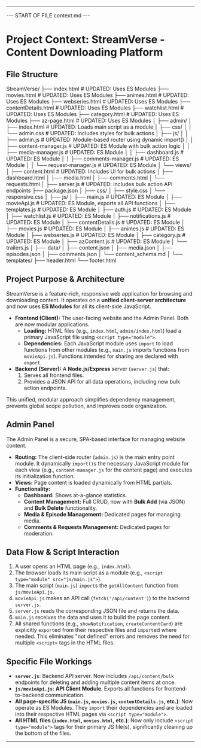  ---

--- START OF FILE context.md ---
# Project Context: StreamVerse - Content Downloading Platform

## File Structure

StreamVerse/
├── index.html                  # UPDATED: Uses ES Modules
├── movies.html                 # UPDATED: Uses ES Modules
├── animes.html                 # UPDATED: Uses ES Modules
├── webseries.html              # UPDATED: Uses ES Modules
├── contentDetails.html         # UPDATED: Uses ES Modules
├── watchlist.html              # UPDATED: Uses ES Modules
├── category.html               # UPDATED: Uses ES Modules
├── az-page.html                # UPDATED: Uses ES Modules
│
├── admin/
│   ├── index.html              # UPDATED: Loads main script as a module
│   ├── css/
│   │   └── admin.css           # UPDATED: Includes styles for bulk actions
│   ├── js/
│   │   ├── admin.js            # UPDATED: Module-based router using dynamic import()
│   │   ├── content-manager.js  # UPDATED: ES Module with bulk action logic
│   │   ├── media-manager.js    # UPDATED: ES Module
│   │   ├── dashboard.js        # UPDATED: ES Module
│   │   ├── comments-manager.js # UPDATED: ES Module
│   │   └── request-manager.js  # UPDATED: ES Module
│   └── views/
│       ├── content.html        # UPDATED: Includes UI for bulk actions
│       ├── dashboard.html
│       ├── media.html
│       ├── comments.html
│       └── requests.html
│
├── server.js                   # UPDATED: Includes bulk action API endpoints
├── package.json
│
├── css/
│   ├── style.css
│   └── responsive.css
│
├── js/
│   ├── main.js                 # UPDATED: ES Module
│   ├── movieApi.js             # UPDATED: ES Module, exports all API functions
│   ├── templates.js            # UPDATED: ES Module
│   ├── auth.js                 # UPDATED: ES Module
│   ├── watchlist.js            # UPDATED: ES Module
│   ├── notifications.js        # UPDATED: ES Module
│   ├── contentDetails.js       # UPDATED: ES Module
│   ├── movies.js               # UPDATED: ES Module
│   ├── animes.js               # UPDATED: ES Module
│   ├── webseries.js            # UPDATED: ES Module
│   ├── category.js             # UPDATED: ES Module
│   ├── azContent.js            # UPDATED: ES Module
│   └── trailers.js
│
├── data/
│   ├── content.json
│   ├── media.json
│   ├── episodes.json
│   ├── comments.json
│   └── content_schema.md
│
└── templates/
    ├── header.html
    └── footer.html

## Project Purpose & Architecture

StreamVerse is a feature-rich, responsive web application for browsing and downloading content. It operates on a **unified client-server architecture** and now uses **ES Modules** for all its client-side JavaScript.

*   **Frontend (Client):** The user-facing website and the Admin Panel. Both are now modular applications.
    *   **Loading:** HTML files (e.g., `index.html`, `admin/index.html`) load a primary JavaScript file using `<script type="module">`.
    *   **Dependencies:** Each JavaScript module uses `import` to load functions from other modules (e.g., `main.js` imports functions from `movieApi.js`). Functions intended for sharing are declared with `export`.
*   **Backend (Server):** A **Node.js/Express** server (`server.js`) that:
    1.  Serves all frontend files.
    2.  Provides a JSON API for all data operations, including new bulk action endpoints.

This unified, modular approach simplifies dependency management, prevents global scope pollution, and improves code organization.

## Admin Panel

The Admin Panel is a secure, SPA-based interface for managing website content.
*   **Routing:** The client-side router (`admin.js`) is the main entry point module. It dynamically `import()`s the necessary JavaScript module for each view (e.g., `content-manager.js` for the content page) and executes its initialization function.
*   **Views:** Page content is loaded dynamically from HTML partials.
*   **Functionality:**
    *   **Dashboard:** Shows at-a-glance statistics.
    *   **Content Management:** Full CRUD, now with **Bulk Add** (via JSON) and **Bulk Delete** functionality.
    *   **Media & Episode Management:** Dedicated pages for managing media.
    *   **Comments & Requests Management:** Dedicated pages for moderation.

## Data Flow & Script Interaction

1.  A user opens an HTML page (e.g., `index.html`).
2.  The browser loads its main script as a module (e.g., `<script type="module" src="js/main.js">`).
3.  The main script (`main.js`) `import`s the `getAllContent` function from `js/movieApi.js`.
4.  `movieApi.js` makes an API call (`fetch('/api/content')`) to the backend `server.js`.
5.  `server.js` reads the corresponding JSON file and returns the data.
6.  `main.js` receives the data and uses it to build the page content.
7.  All shared functions (e.g., `showNotification`, `createContentCard`) are explicitly `export`ed from their respective files and `import`ed where needed. This eliminates "not defined" errors and removes the need for multiple `<script>` tags in the HTML files.

## Specific File Workings

*   **`server.js`**: Backend API server. Now includes `/api/content/bulk` endpoints for deleting and adding multiple content items at once.
*   **`js/movieApi.js`**: **API Client Module**. Exports all functions for frontend-to-backend communication.
*   **All page-specific JS (`main.js`, `movies.js`, `contentDetails.js`, etc.)**: Now operate as ES Modules. They `import` their dependencies and are loaded into their respective HTML pages via `<script type="module">`.
*   **All HTML files (`index.html`, `movies.html`, etc.)**: Now only include `<script type="module">` tags for their primary JS file(s), significantly cleaning up the bottom of the files.

 ---
